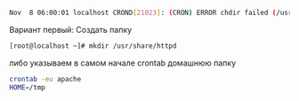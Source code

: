 

```bash
Nov  8 06:00:01 localhost CROND[21023]: (CRON) ERROR chdir failed (/usr/share/httpd): No such file or directory
```

Вариант первый: 
Создать папку 
```bash
[root@localhost ~]# mkdir /usr/share/httpd
```

либо указываем в самом начале crontab домашнюю папку

```bash
crontab -eu apache
HOME=/tmp
```